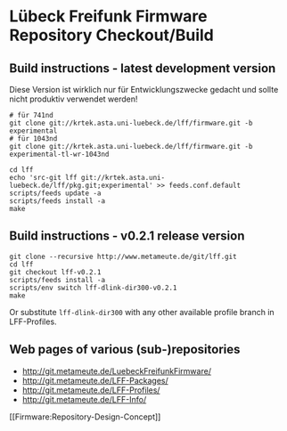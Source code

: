 # Lübeck Freifunk Firmware Repository Checkout/Build

## Build instructions - latest development version

Diese Version ist wirklich nur für Entwicklungszwecke gedacht und sollte nicht produktiv verwendet werden!

    # für 741nd
    git clone git://krtek.asta.uni-luebeck.de/lff/firmware.git -b experimental
    # für 1043nd
    git clone git://krtek.asta.uni-luebeck.de/lff/firmware.git -b experimental-tl-wr-1043nd

    cd lff
    echo 'src-git lff git://krtek.asta.uni-luebeck.de/lff/pkg.git;experimental' >> feeds.conf.default
    scripts/feeds update -a
    scripts/feeds install -a
    make

## Build instructions - v0.2.1 release version

    git clone --recursive http://www.metameute.de/git/lff.git
    cd lff
    git checkout lff-v0.2.1
    scripts/feeds install -a
    scripts/env switch lff-dlink-dir300-v0.2.1
    make

Or substitute `lff-dlink-dir300` with any other available profile branch in LFF-Profiles.

## Web pages of various (sub-)repositories

 * http://git.metameute.de/LuebeckFreifunkFirmware/
 * http://git.metameute.de/LFF-Packages/
 * http://git.metameute.de/LFF-Profiles/
 * http://git.metameute.de/LFF-Info/

[[Firmware:Repository-Design-Concept]]